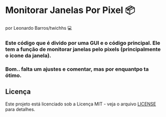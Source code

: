 # Monitorar Janelas Por Pixel 📦
por Leonardo Barros/twichhs 💻

### Este código que é divido por uma GUI e o código principal. Ele tem a função de monitorar janelas pelo pixels (principalmente o icone da janela).
### Bom.. falta um ajustes e comentar, mas por enquantpo ta ótimo.


## Licença

Este projeto está licenciado sob a Licença MIT - veja o arquivo [LICENSE](LICENSE) para detalhes.
